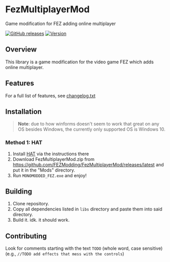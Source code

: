 # FezMultiplayerMod

Game modification for FEZ adding online multiplayer 

[![GitHub releases](https://img.shields.io/github/downloads/FEZModding/FezMultiplayerMod/total.svg?style=flat)](https://github.com/FEZModding/FezMultiplayerMod/releases)
[![Version](https://img.shields.io/github/v/release/FEZModding/FezMultiplayerMod.svg?style=flat)](https://github.com/FEZModding/FezMultiplayerMod/releases/latest)

<!--img src="thumbnail.png" width="50%" alt="Fez Multiplayer Mod in action" title="FezMultiplayerMod in action" /-->

## Overview 

This library is a game modification for the video game FEZ which adds online multiplayer.

## Features

For a full list of features, see [changelog.txt](/changelog.txt)

## Installation

> __Note__: due to how winforms doesn't seem to work that great on any OS besides Windows, the currently only supported OS is Windows 10.

### Method 1: HAT

1. Install [HAT](https://github.com/Krzyhau/HAT) via the instructions there
2. Download FezMultiplayerMod.zip from https://github.com/FEZModding/FezMultiplayerMod/releases/latest and put it in the "Mods" directory.
3. Run `MONOMODDED_FEZ.exe` and enjoy!

## Building

1. Clone repository.
2. Copy all dependencies listed in `libs` directory and paste them into said directory.
3. Build it. idk. it should work.

## Contributing

Look for comments starting with the text `TODO` (whole word, case sensitive) (e.g., `//TODO add effects that mess with the controls`)

